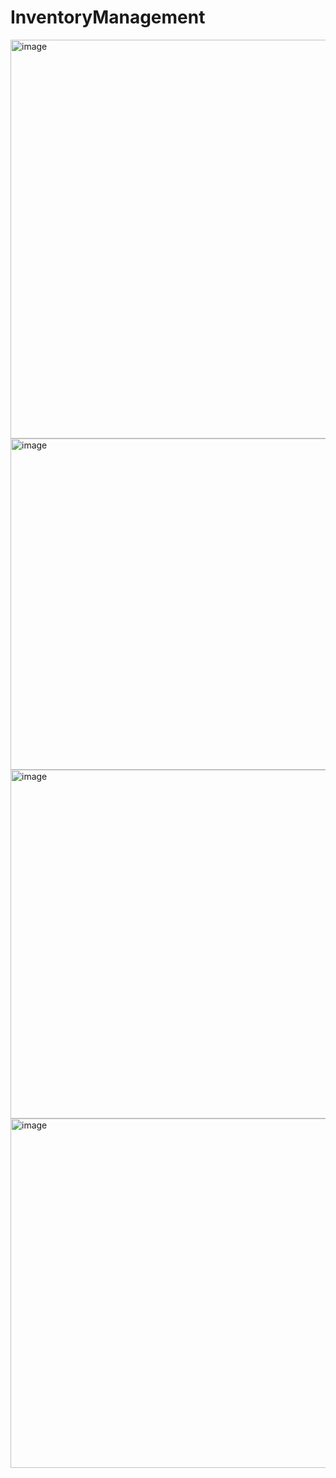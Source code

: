 # InventoryManagement

<img width="1794" height="638" alt="image" src="https://github.com/user-attachments/assets/f9465f6e-a8c9-4f68-9c5b-2f81fcc1b21d" />

<img width="1061" height="530" alt="image" src="https://github.com/user-attachments/assets/2338533c-19c0-42b1-b9bc-042475a92876" />

<img width="1058" height="558" alt="image" src="https://github.com/user-attachments/assets/0fb921a3-ef04-413b-b682-b7b390117ac3" />

<img width="1038" height="559" alt="image" src="https://github.com/user-attachments/assets/ace4f098-de10-4142-b7dd-b246dfa76ca5" />






